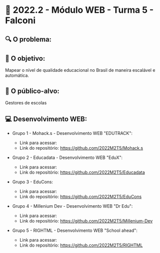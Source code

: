# 🙋‍ 2022.2 - Módulo WEB - Turma 5 - Falconi

## 🔍 O problema:


## 🎯 O objetivo:
Mapear o nível de qualidade educacional no Brasil de maneira escalável e automática.

## 🧩 O público-alvo:
Gestores de escolas

## 💻 Desenvolvimento WEB:

- Grupo 1 - Mohack.s - Desenvolvimento WEB "EDUTRACK":
  - Link para acessar: 
  - Link do repositório: https://github.com/2022M2T5/Mohack.s

- Grupo 2 - Educadata - Desenvolvimento WEB "EduX":
  - Link para acessar: 
  - Link do repositório: https://github.com/2022M2T5/Educadata
  
- Grupo 3 - EduCons:
  - Link para acessar: 
  - Link do repositório: https://github.com/2022M2T5/EduCons
  
- Grupo 4 - Millenium Dev - Desenvolvimento WEB "Dr Edu":
  - Link para acessar: 
  - Link do repositório: https://github.com/2022M2T5/Millenium-Dev
  
- Grupo 5 - RIGHTML - Desenvolvimento WEB "School ahead":
  - Link para acessar: 
  - Link do repositório: https://github.com/2022M2T5/RIGHTML
